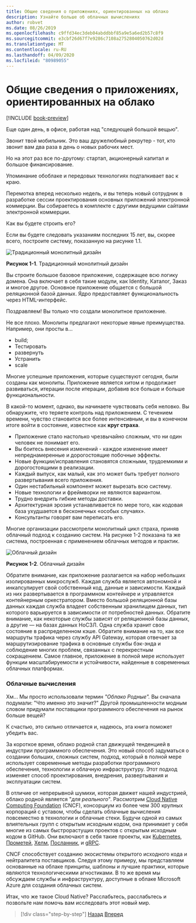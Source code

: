 ```yaml
---
title: Общие сведения о приложениях, ориентированных на облако
description: Узнайте больше об облачных вычислениях
author: robvet
ms.date: 08/26/2019
ms.openlocfilehash: c9ffd34ec3deb04abddbbf85a9e5a6ed2b57c8f9
ms.sourcegitcommit: e3cbf26d67f7e9286c7108a2752804050762d02d
ms.translationtype: MT
ms.contentlocale: ru-RU
ms.lasthandoff: 04/09/2020
ms.locfileid: "80989055"
---
```

# <a name="introduction-to-cloud-native-applications"></a>Общие сведения о приложениях, ориентированных на облако

[!INCLUDE [book-preview](../../../includes/book-preview.md)]

Еще один день, в офисе, работая над "следующей большой вещью".

Звонит твой мобильник. Это ваш дружелюбный рекрутер - тот, кто звонит вам два раза в день о новых рабочих мест.

Но на этот раз все по-другому: стартап, акционерный капитал и большое финансирование.

Упоминание обоблаке и передовых технологиях подталкивает вас к краю.

Перемотка вперед несколько недель, и вы теперь новый сотрудник в разработке сессии проектирования основных приложений электронной коммерции. Вы собираетесь в комплекте с другими ведущими сайтами электронной коммерции.

Как вы будете строить его?

Если вы будете следовать указаниям последних 15 лет, вы, скорее всего, построите систему, показанную на рисунке 1.1.

![Традиционный монолитный дизайн](./media/monolithic-design.png)

**Рисунок 1-1**. Традиционный монолитный дизайн

Вы строите большое базовое приложение, содержащее всю логику домена. Она включает в себя такие модули, как Identity, Каталог, Заказ и многое другое. Основное приложение общается с большой реляционной базой данных. Ядро предоставляет функциональность через HTML-интерфейс.

Поздравляем!  Вы только что создали монолитное приложение.

Не все плохо. Монолиты предлагают некоторые явные преимущества. Например, они просты в...

- build;
- Тестировать
- развернуть
- Устранить
- scale

Многие успешные приложения, которые существуют сегодня, были созданы как монолиты. Приложение является хитом и продолжает развиваться, итерации после итерации, добавив все больше и больше функциональности.

В какой-то момент, однако, вы начинаете чувствовать себя неловко. Вы обнаружите, что теряете контроль над приложением. С течением времени, чувство становится все более интенсивным, и вы в конечном итоге войти в состояние, известное как **круг страха**.

- Приложение стало настолько чрезвычайно сложным, что ни один человек не понимает его.
- Вы боитесь внесения изменений - каждое изменение имеет непреднамеренные и дорогостоящие побочные эффекты.
- Новые функции/исправления становятся сложными, трудоемкими и дорогостоящими в реализации.
- Каждый выпуск, как малый, как это может быть требует полного развертывания всего приложения.
- Один нестабильный компонент может вырезать всю систему.
- Новые технологии и фреймворки не являются вариантом.
- Трудно внедрить гибкие методы доставки.
- Архитектурная эрозия устанавливается по мере того, как кодовая база ухудшается в бесконечных «особых случаях».
- Консультанты говорят вам переписать его.

Многие организации рассмотрели монолитный цикл страха, приняв облачный подход к созданию систем. На рисунке 1-2 показана та же система, построенная с применением облачных методов и практик.

![Облачный дизайн](./media/cloud-native-design.png)

**Рисунок 1-2**. Облачный дизайн

Обратите внимание, как приложение разлагается на набор небольших изолированных микрослужб. Каждая служба является автономной и инкапсулирует свой собственный код, данные и зависимости. Каждый из них развертывается в программном контейнере и управляется контейнерным оркестратором. Вместо большой реляционной базы данных каждая служба владеет собственным хранилищем данных, тип которого варьируется в зависимости от потребностей данных. Обратите внимание, как некоторые службы зависят от реляционной базы данных, а другие — на базах данных НоСЗЛ. Одна служба хранит свое состояние в распределенном кэше. Обратите внимание на то, как все маршруты трафика через службу API Gateway, которая отвечает за маршрутизирование трафика в основные службы бэк-энда и соблюдение многих проблем, связанных с перекрестным сокращением. Самое главное, приложение в полной мере использует функции масштабируемости и устойчивости, найденные в современных облачных платформах.

### <a name="cloud-native-computing"></a>Облачные вычисления

Хм... Мы просто использовали термин *"Облако Родные".* Вы сначала подумали: "Что именно это значит?" Другой промышленности модным словом придумали поставщики программного обеспечения на рынок больше вещей?

К счастью, это сильно отличается и, надеюсь, эта книга поможет убедить вас.

За короткое время, облако родной стал движущей тенденцией в индустрии программного обеспечения. Это новый способ задуматься о создании больших, сложных систем, подход, который в полной мере использует современные методы разработки программного обеспечения, технологии и облачную инфраструктуру. Этот подход изменяет способ проектирования, внедрения, развертывания и эксплуатации систем.

В отличие от непрерывной шумихи, которая движет нашей индустрией, облако родной является "*для реального*". Рассмотрим [Cloud Native Computing Foundation](https://www.cncf.io/) (CNCF), консорциум из более чем 300 крупных корпораций с уставом, чтобы сделать облачные вычисления повсеместно в технологии и облачные стеки. Будучи одной из самых влиятельных групп с открытым исходным кодом, она принимает у себя многие из самых быстрорастущих проектов с открытым исходным кодом в GitHub. Они включают в себя такие проекты, как [Kubernetes](https://kubernetes.io/), [Прометей](https://prometheus.io/), [Хелм](https://helm.sh/), [Посланник](https://www.envoyproxy.io/), и [gRPC](https://grpc.io/).

CNCF способствует созданию экосистемы открытого исходного кода и нейтралитета поставщиков. Следуя этому примеру, мы представляем основанные на облаке принципы, шаблоны и лучшие практики, которые являются технологическими агностиками. В то же время мы обсуждаем службы и инфраструктуру, доступные в облаке Microsoft Azure для создания облачных систем.

Итак, что же такое Cloud Native? Расслабьтесь, расслабьтесь и позвольте нам помочь вам исследовать этот новый мир.

>[!div class="step-by-step"]
>[Назад](index.md)
>[Вперед](definition.md)
